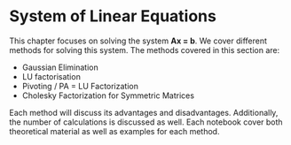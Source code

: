 # System of Linear Equations

This chapter focuses on solving the system <strong>Ax = b</strong>. We cover different methods for solving this system. The methods covered in this section are:

- Gaussian Elimination
- LU factorisation
- Pivoting / PA = LU Factorization
- Cholesky Factorization for Symmetric Matrices

Each method will discuss its advantages and disadvantages. Additionally, the number of calculations is discussed as well. Each notebook cover both theoretical material as well as examples for each method.  

